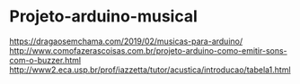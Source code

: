 # Projeto-arduino-musical

https://dragaosemchama.com/2019/02/musicas-para-arduino/
http://www.comofazerascoisas.com.br/projeto-arduino-como-emitir-sons-com-o-buzzer.html
http://www2.eca.usp.br/prof/iazzetta/tutor/acustica/introducao/tabela1.html
